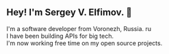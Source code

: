 ## Hey! I'm Sergey V. Elfimov.  👋

I'm a software developer from Voronezh, Russia. ru  
I have been building APIs for big tech.  
I'm now working free time on my open source projects.  
